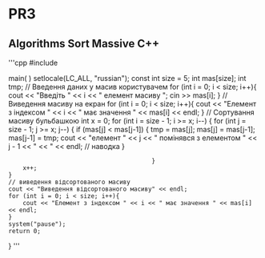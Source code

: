 # PR3
## Algorithms Sort Massive C++ 



'''cpp
#include <iostream>

main( )
setlocale(LC_ALL, "russian"); 
    const int size = 5;
    int mas[size];
    int tmp;
    // Введення даних у масив користувачем
    for (int i = 0; i < size; i++){
        cout << "Введіть " << i << " елемент масиву ";
        cin >> mas[i];
    }
    // Виведення масиву на екран
    for (int i = 0; i < size; i++){
        cout << "Елемент з індексом " << i << " має значення " << mas[i] << endl;
    }
    // Сортування масиву бульбашкою
    int x = 0;
    for (int i = size - 1; i >= x; i--)
    {
        for (int j = size - 1; j >= x; j--)    {
            if (mas[j] < mas[j-1])    {
                tmp = mas[j];
                mas[j] = mas[j-1];
                mas[j-1] = tmp;
                cout << "елемент " << j << " помінявся з елементом " << j - 1 << " << " << endl; // наводка
                                    }

                                            }
        x++;
    }
    // виведення відсортованого масиву
    cout << "Виведення відсортованого масиву" << endl;
    for (int i = 0; i < size; i++){
        cout << "Елемент з індексом " << i << " має значення " << mas[i] << endl;
    }
    system("pause");
    return 0;
}
'''
